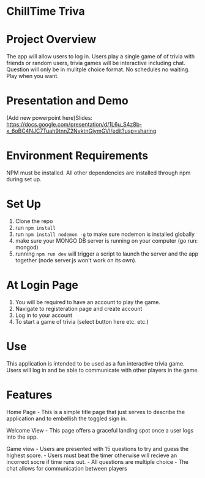 # ChillTime Triva

# Project Overview
The app will allow users to log in. Users play a single game of of trivia with friends or random users, trivia games will be interactive including chat. Question will only be in mulitple choice format. No schedules no waiting. Play when you want.

# Presentation and Demo
(Add new powerpoint here)Slides: https://docs.google.com/presentation/d/1L6u_S4z8b-x_6oBC4NJC7Tuah9tnnZ2NvktnGiymGVI/edit?usp=sharing

# Environment Requirements
NPM must be installed. All other dependencies are installed through npm during set up.

# Set Up
1) Clone the repo 
2) run `npm install` 
3) run `npm install nodemon -g` to make sure nodemon is installed globally 
3) make sure your MONGO DB server is running on your computer (go run: mongod)
4) running `npm run dev` will trigger a script to launch the server and the app together (node server.js won't work on its own).

# At Login Page
1) You will be required to have an account to play the game.
2) Navigate to registeration page and create account
3) Log in to your account
4) To start a game of trivia (select button here etc. etc.)


# Use
This application is intended to be used as a fun interactive trivia game. Users will log in and be able to communicate with other players in the game.

# Features 
Home Page
    - This is a simple title page that just serves to describe the application and to embellish the toggled sign in.
    
Welcome View 
    - This page offers a graceful landing spot once a user logs into the app. 
    
Game view
    - Users are presented with 15 questions to try and guess the highest score.
    - Users must beat the timer otherwise will recieve an incorrect socre if time runs out.
    - All questions are multiple choice
    - The chat allows for communication between players
   
